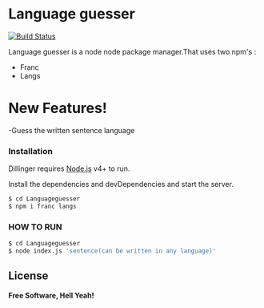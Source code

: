 # Language guesser



[![Build Status](https://travis-ci.org/joemccann/dillinger.svg?branch=master)](https://travis-ci.org/joemccann/dillinger)

Language guesser is a node node package manager.That uses two npm's :

  - Franc
  - Langs
  

# New Features!

  -Guess the written sentence language
 







### Installation

Dillinger requires [Node.js](https://nodejs.org/) v4+ to run.

Install the dependencies and devDependencies and start the server.

```sh
$ cd Languageguesser
$ npm i franc langs

```

### HOW TO RUN
```sh
$ cd Languageguesser
$ node index.js 'sentence(can be written in any language)'

```








License
----




**Free Software, Hell Yeah!**




